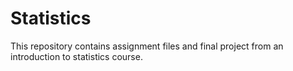 # Statistics
This repository contains assignment files and final project from an introduction to statistics course.

